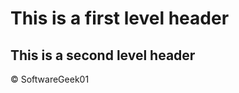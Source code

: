 This is a first level header
============================

This is a second level header
-----------------------------

&copy; SoftwareGeek01
